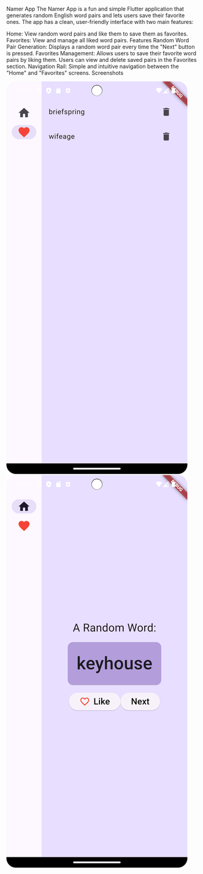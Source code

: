 Namer App
The Namer App is a fun and simple Flutter application that generates random English word pairs and
lets users save their favorite ones. The app has a clean, user-friendly interface with two main
features:

Home: View random word pairs and like them to save them as favorites.
Favorites: View and manage all liked word pairs.
Features
Random Word Pair Generation: Displays a random word pair every time the "Next" button is pressed.
Favorites Management: Allows users to save their favorite word pairs by liking them. Users can view
and delete saved pairs in the Favorites section.
Navigation Rail: Simple and intuitive navigation between the "Home" and "Favorites" screens.
Screenshots

![Favorite Page Screenshot](image/Screenshot_favorite_page.png)
![Home Screen Screenshot](image/Screenshot_home_screen.png)
